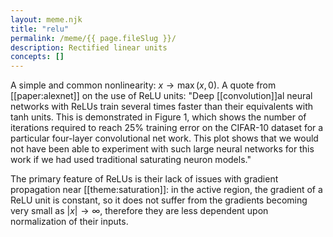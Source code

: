 ```yaml
---
layout: meme.njk
title: "relu"
permalink: /meme/{{ page.fileSlug }}/
description: Rectified linear units
concepts: []
---
```


A simple and common nonlinearity: $x \rightarrow \operatorname{max}(x, 0)$. A quote from [[paper:alexnet]] on the use of ReLU units: "Deep [[convolution]]al neural networks with ReLUs train several times faster than their equivalents with tanh units. This is demonstrated in Figure 1, which shows the number of iterations required to reach 25% training error on the CIFAR-10 dataset for a particular four-layer convolutional net
work. This plot shows that we would not have been able to experiment with such large neural networks for this work if we had used traditional saturating neuron models."

The primary feature of ReLUs is their lack of issues with gradient propagation near [[theme:saturation]]: in the active region, the gradient of a ReLU unit is constant, so it does not suffer from the gradients becoming very small as $|x| \rightarrow \infty$, therefore they are less dependent upon normalization of their inputs.
